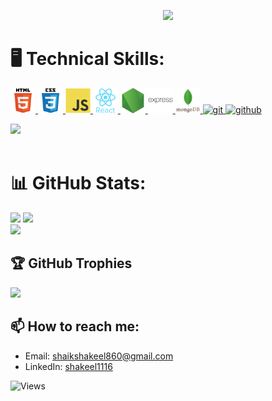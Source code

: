 <p align="center">
    <img src="https://readme-typing-svg.herokuapp.com?color=E22FE4&width=380&height=28&lines=Hi👋+I'm+Shakeel+Shaik..;MERN+Stack+Developer;Open-Source+Enthusiast..;Learning+In+Public..;Empowering+Others;Nice+To+Meet+You+....&center=true">
</p>


# 🖥️ Technical Skills:  
<p align="left">
  <a href="https://www.w3schools.com/html/" target="_blank" rel="noreferrer">
    <img src="https://raw.githubusercontent.com/devicons/devicon/master/icons/html5/html5-original-wordmark.svg" alt="html5" width="40" height="40"/>
  </a>
  <a href="https://www.w3schools.com/css/" target="_blank" rel="noreferrer">
    <img src="https://raw.githubusercontent.com/devicons/devicon/master/icons/css3/css3-original-wordmark.svg" alt="css3" width="40" height="40"/>
  </a>
  <a href="https://developer.mozilla.org/en-US/docs/Web/JavaScript" target="_blank" rel="noreferrer">
    <img src="https://raw.githubusercontent.com/devicons/devicon/master/icons/javascript/javascript-original.svg" alt="javascript" width="40" height="40"/>
  </a>
    
  <a href="https://reactjs.org/" target="_blank" rel="noreferrer">
    <img src="https://raw.githubusercontent.com/devicons/devicon/master/icons/react/react-original-wordmark.svg" alt="react" width="40" height="40"/>
  </a>
  <a href="https://nodejs.org/" target="_blank" rel="noreferrer">
    <img src="https://raw.githubusercontent.com/devicons/devicon/master/icons/nodejs/nodejs-original.svg" alt="nodejs" width="40" height="40"/>
  </a>
  <a href="https://expressjs.com/" target="_blank" rel="noreferrer">
    <img src="https://raw.githubusercontent.com/devicons/devicon/master/icons/express/express-original-wordmark.svg" alt="express" width="40" height="40"/>
  </a>
  <a href="https://www.mongodb.com/" target="_blank" rel="noreferrer">
    <img src="https://raw.githubusercontent.com/devicons/devicon/master/icons/mongodb/mongodb-original-wordmark.svg" alt="mongodb" width="40" height="40"/>
  </a>
  <a href="https://git-scm.com/" target="_blank" rel="noreferrer">
    <img src="https://www.vectorlogo.zone/logos/git-scm/git-scm-icon.svg" alt="git" width="40" height="40"/>
  </a>
  <a href="https://www.github.com" target="_blank" rel="noreferrer">
    <img src="https://www.vectorlogo.zone/logos/github/github-icon.svg" alt="github" width="40" height="40"/>
  </a>
</p>
<img src="https://user-images.githubusercontent.com/74038190/212749447-bfb7e725-6987-49d9-ae85-2015e3e7cc41.gif" width="500">
<br><br>

# 📊 GitHub Stats:
![](https://github-readme-stats.vercel.app/api/top-langs/?username=shakeel1116&theme=radical&border=false&include_all_commits=true&count_private=true&layout=compact)
![](https://github-readme-stats.vercel.app/api?username=shakeel1116&theme=radical&border=false&include_all_commits=true&count_private=true)<br/>
![](https://github-readme-streak-stats.herokuapp.com/?user=shakeel1116&theme=radical&hide_border=false)

## 🏆 GitHub Trophies
![](https://github-profile-trophy.vercel.app/?username=shakeel1116&theme=radical&no-frame=false&no-bg=true&margin-w=4)

## 📫 How to reach me:
- Email: shaikshakeel860@gmail.com  
- LinkedIn: [shakeel1116](https://linkedin.com/in/shakeel1116)  

![Views](https://visitor-badge.deno.dev/shakeel1116.shakeel1116.svg)
